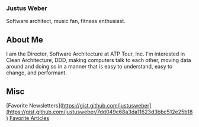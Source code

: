 ### Justus Weber
Software architect, music fan, fitness enthusiast.

## About Me
I am the Director, Software Architecture at ATP Tour, Inc.  I'm interested in Clean Architecture, DDD, making computers talk to each other, moving data around and doing so in a manner that is easy to understand, easy to change, and performant.

## Misc
[Favorite Newsletters](https://gist.github.com/justusweber](https://gist.github.com/justusweber/7dd049c68a3da11623d3bbc512e25b18)
[Favorite Articles](https://gist.github.com/justusweber/c55bb96eebccdf1361676d7273d6846c)

<!--
**justusweber/justusweber** is a ✨ _special_ ✨ repository because its `README.md` (this file) appears on your GitHub profile.

Here are some ideas to get you started:

- 🔭 I’m currently working on ...
- 🌱 I’m currently learning ...
- 👯 I’m looking to collaborate on ...
- 🤔 I’m looking for help with ...
- 💬 Ask me about ...
- 📫 How to reach me: ...
- 😄 Pronouns: ...
- ⚡ Fun fact: ...
-->
